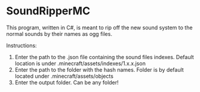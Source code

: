 # SoundRipperMC
This program, written in C#, is meant to rip off the new sound system to the normal sounds by their names as ogg files.

Instructions:
1. Enter the path to the .json file containing the sound files indexes. Default location is under .minecraft/assets/indexes/1.x.x.json
2. Enter the path to the folder with the hash names. Folder is by default located under .minecraft/assets/objects
3. Enter the output folder. Can be any folder!
